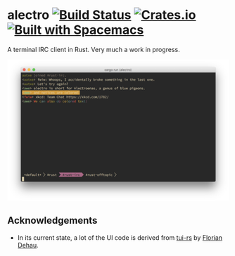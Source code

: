 # alectro [![Build Status](https://travis-ci.org/aatxe/alectro.svg?branch=master)](https://travis-ci.org/aatxe/alectro) [![Crates.io](https://img.shields.io/crates/v/alectro.svg)](https://crates.io/crates/alectro) [![Built with Spacemacs](https://cdn.rawgit.com/syl20bnr/spacemacs/442d025779da2f62fc86c2082703697714db6514/assets/spacemacs-badge.svg)](http://spacemacs.org) #

A terminal IRC client in Rust. Very much a work in progress.

![alectro in action](alectro.png)

## Acknowledgements ## 

* In its current state, a lot of the UI code is derived from [tui-rs](https://github.com/fdehau/tui-rs) by [Florian Dehau](http://fdehau.com).
